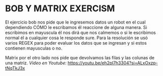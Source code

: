 # BOB Y MATRIX EXERCISM
El ejercicio bob nos pide que le ingresemos datos un robot en el cual dependiendo CÓMO le escribamos él reaccione de alguna manera. Si escribimos en mayuscula él nos dirá que nos calmemos o si le escribimos normal él a cualquier cosa le responde sure.
Para la resolución se usó varios REGEX para poder evaluar los datos que se ingresan y si estos contienen mayusculas o no.

Matrix por el otro lado nos pide que devolvamos las filas y las colunas de una matriz.
*Video en Youtube:* <https://youtu.be/eh2pl7h3304?si=ALxOxzp-tNqTkJ3x>
